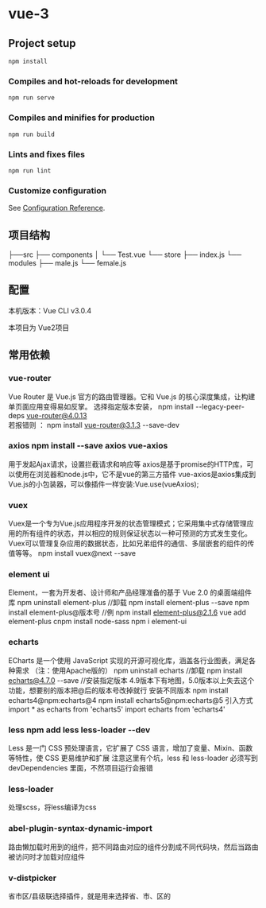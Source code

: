 # vue-3

## Project setup
```
npm install
```

### Compiles and hot-reloads for development
```
npm run serve
```

### Compiles and minifies for production
```
npm run build
```

### Lints and fixes files
```
npm run lint
```

### Customize configuration
See [Configuration Reference](https://cli.vuejs.org/config/).

## 项目结构

├──src
   ├── components
   │   └── Test.vue
   └── store
       ├── index.js
       └── modules
           ├── male.js
           └── female.js

## 配置
本机版本：Vue CLI v3.0.4

本项目为 Vue2项目

## 常用依赖

### vue-router  
Vue Router 是 Vue.js 官方的路由管理器。它和 Vue.js 的核心深度集成，让构建单页面应用变得易如反掌。
选择指定版本安装，
npm install --legacy-peer-deps vue-router@4.0.13  
若报错则 ： npm install vue-router@3.1.3 --save-dev

### axios   npm install --save axios vue-axios
用于发起Ajax请求，设置拦截请求和响应等
axios是基于promise的HTTP库，可以使用在浏览器和node.js中，它不是vue的第三方插件
vue-axios是axios集成到Vue.js的小包装器，可以像插件一样安装:Vue.use(vueAxios);

### vuex
Vuex是一个专为Vue.js应用程序开发的状态管理模式；它采用集中式存储管理应用的所有组件的状态，并以相应的规则保证状态以一种可预测的方式发生变化。Vuex可以管理复杂应用的数据状态，比如兄弟组件的通信、多层嵌套的组件的传值等等。
npm install vuex@next --save

### element ui
Element，一套为开发者、设计师和产品经理准备的基于 Vue 2.0 的桌面端组件库
npm uninstall element-plus  //卸载
npm install element-plus --save
npm install element-plus@版本号    //例 npm install element-plus@2.1.6
vue add element-plus
cnpm install node-sass
npm i element-ui
### echarts 
ECharts 是一个使用 JavaScript 实现的开源可视化库，涵盖各行业图表，满足各种需求 （注：使用Apache版的）
npm uninstall echarts  //卸载
npm install echarts@4.7.0 --save    //安装指定版本 4.9版本下有地图，5.0版本以上失去这个功能，想要别的版本把@后的版本号改掉就行
安装不同版本
npm install echarts4@npm:echarts@4
npm install echarts5@npm:echarts@5
引入方式
import * as echarts from 'echarts5'
import echarts from 'echarts4'

### less    npm add less less-loader --dev
Less 是一门 CSS 预处理语言，它扩展了 CSS 语言，增加了变量、Mixin、函数等特性，使 CSS 更易维护和扩展
注意这里有个坑，less 和 less-loader 必须写到 devDependencies 里面，不然项目运行会报错

### less-loader
处理scss，将less编译为css

### abel-plugin-syntax-dynamic-import
路由懒加载时用到的组件，把不同路由对应的组件分割成不同代码块，然后当路由被访问时才加载对应组件

### v-distpicker
省市区/县级联选择插件，就是用来选择省、市、区的
